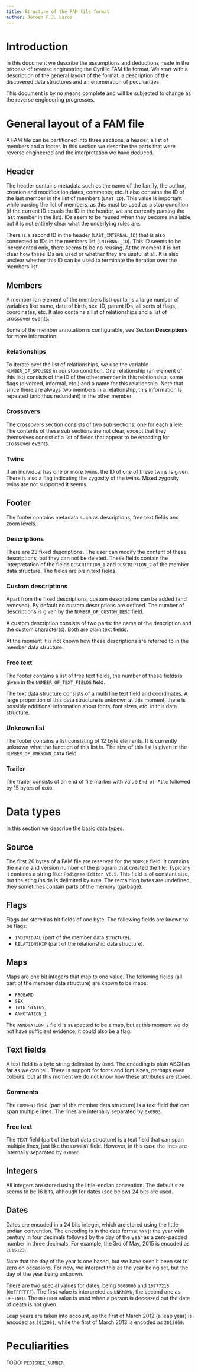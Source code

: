 ```yaml
---
title: Structure of the FAM file format
author: Jeroen F.J. Laros
---
```


# Introduction
In this document we describe the assumptions and deductions made in the
process of reverse engineering the Cyrillic FAM file format. We start with a
description of the general layout of the format, a description of the
discovered data structures and an enumeration of peculiarities.

This document is by no means complete and will be subjected to change as the
reverse engineering progresses.

# General layout of a FAM file
A FAM file can be partitioned into three sections; a header, a list of members
and a footer. In this section we describe the parts that were reverse
engineered and the interpretation we have deduced.

## Header
The header contains metadata such as the name of the family, the author,
creation and modification dates, comments, etc. It also contains the ID of the
last member in the list of members (`LAST_ID`). This value is important while
parsing the list of members, as this must be used as a stop condition (if the
current ID equals the ID in the header, we are currently parsing the last
member in the list). IDs seem to be reused when they become available, but it
is not entirely clear what the underlying rules are.

There is a second ID in the header (`LAST_INTERNAL_ID`) that is also
connected to IDs in the members list (`INTERNAL_ID`). This ID seems to be
incremented only, there seems to be no reusing. At the moment it is not clear
how these IDs are used or whether they are useful at all. It is also unclear
whether this ID can be used to terminate the iteration over the members list.

## Members
A member (an element of the members list) contains a large number of variables
like name, date of birth, sex, ID, parent IDs, all sorts of flags, coordinates,
etc. It also contains a list of relationships and a list of crossover events.

Some of the member annotation is configurable, see Section **Descriptions** for
more information.

### Relationships
To iterate over the list of relationships, we use the variable
`NUMBER_OF_SPOUSES` in our stop condition. One relationship (an element of this
list) consists of the ID of the other member in this relationship, some flags
(divorced, informal, etc.) and a name for this relationship. Note that since
there are always two members in a relationship, this information is repeated
(and thus redundant) in the other member.

### Crossovers
The crossovers section consists of two sub sections, one for each allele. The
contents of these sub sections are not clear, except that they themselves
consist of a list of fields that appear to be encoding for crossover events.

### Twins
If an individual has one or more twins, the ID of one of these twins is given.
There is also a flag indicating the zygosity of the twins. Mixed zygosity twins
are not supported it seems.

## Footer
The footer contains metadata such as descriptions, free text fields and zoom
levels.

### Descriptions
There are 23 fixed descriptions. The user can modify the content of these
descriptions, but they can not be deleted. These fields contain the
interpretation of the fields `DESCRIPTION_1` and `DESCRIPTION_2` of the member
data structure. The fields are plain text fields.

### Custom descriptions
Apart from the fixed descriptions, custom descriptions can be added (and
removed). By default no custom descriptions are defined. The number of descriptions is given by the `NUMBER_OF_CUSTOM_DESC` field.

A custom description consists of two parts: the name of the description and the
custom character(s). Both are plain text fields.

At the moment it is not known how these descriptions are referred to in the
member data structure.

### Free text
The footer contains a list of free text fields, the number of these fields is
given in the `NUMBER_OF_TEXT_FIELDS` field.

The text data structure consists of a multi line text field and coordinates. A
large proportion of this data structure is unknown at this moment, there is
possibly additional information about fonts, font sizes, etc. in this data
structure.

### Unknown list
The footer contains a list consisting of 12 byte elements. It is currently
unknown what the function of this list is. The size of this list is given in
the `NUMBER_OF_UNKNOWN_DATA` field.

### Trailer
The trailer consists of an end of file marker with value `End of File` followed
by 15 bytes of `0x00`.

# Data types
In this section we describe the basic data types.

## Source
The first 26 bytes of a FAM file are reserved for the `SOURCE` field. It
contains the name and version number of the program that created the file.
Typically it contains a string like: `Pedigree Editor V6.5`. This field is of
constant size, but the sting inside is delimited by `0x00`. The remaining bytes
are undefined, they sometimes contain parts of the memory (garbage).

## Flags
Flags are stored as bit fields of one byte. The following fields are known to
be flags:

- `INDIVIDUAL` (part of the member data structure).
- `RELATIONSHIP` (part of the relationship data structure).

## Maps
Maps are one bit integers that map to one value. The following fields (all part
of the member data structure) are known to be maps:

- `PROBAND`
- `SEX`
- `TWIN_STATUS`
- `ANNOTATION_1`

The `ANNOTATION_2` field is suspected to be a map, but at this moment we do not
have sufficient evidence, it could also be a flag.

## Text fields
A text field is a byte string delimited by `0x0d`. The encoding is plain ASCII
as far as we can tell. There is support for fonts and font sizes, perhaps even
colours, but at this moment we do not know how these attributes are stored.

### Comments
The `COMMENT` field (part of the member data structure) is a text field that
can span multiple lines. The lines are internally separated by `0x0903`.

### Free text
The `TEXT` field (part of the text data structure) is a text field that can
span multiple lines, just like the `COMMENT` field. However, in this case the
lines are internally separated by `0x0b0b`.

## Integers
All integers are stored using the little-endian convention. The default size
seems to be 16 bits, although for dates (see below) 24 bits are used.

## Dates
Dates are encoded in a 24 bits integer, which are stored using the
little-endian convention. The encoding is in the date format `%Y%j`: the year
with century in four decimals followed by the day of the year as a zero-padded
number in three decimals. For example, the 3rd of May, 2015 is encoded as
`2015123`.

Note that the day of the year is one based, but we have seen it been set to
zero on occasions. For now, we interpret this as the year being set, but the
day of the year being unknown.

There are two special values for dates, being `0000000` and `16777215`
(`0xFFFFFFF`). The first value is interpreted as `UNKNOWN`, the second one as
`DEFINED`. The `DEFINED` value is used when a person is deceased but the date
of death is not given.

Leap years are taken into account, so the first of March 2012 (a leap year) is
encoded as `2012061`, while the first of March 2013 is encoded as `2013060`.

# Peculiarities
TODO: `PEDIGREE_NUMBER`

